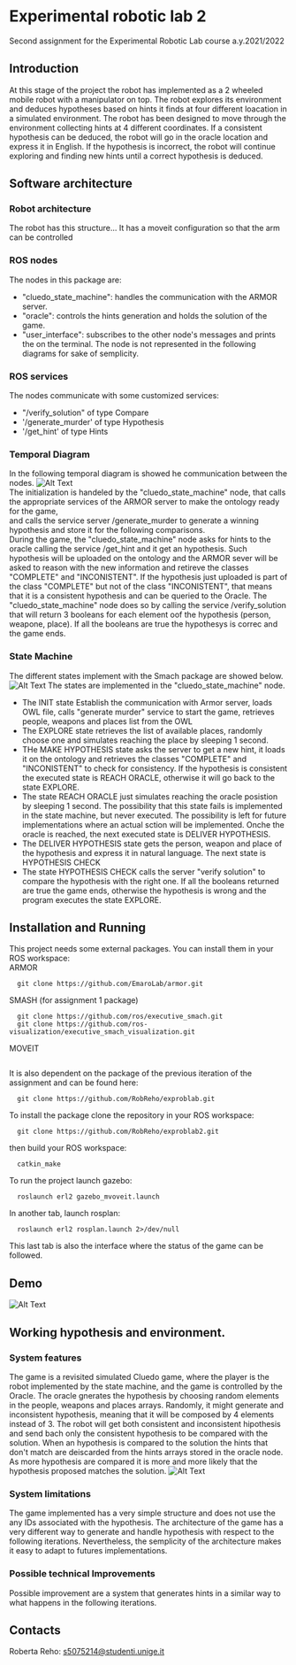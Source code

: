 # Experimental robotic lab 2
Second assignment for the Experimental Robotic Lab course a.y.2021/2022

## Introduction
At this stage of the project the robot has implemented as a 2 wheeled mobile robot with a manipulator on top. The robot explores its environment and deduces hypotheses based on hints it finds at four different loacation in a simulated environment. The robot has been designed to move through the environment collecting hints at 4 different coordinates. If a consistent hypothesis can be deduced, the robot will go in the oracle location and express it in English. If the hypothesis is incorrect, the robot will continue exploring and finding new hints until a correct hypothesis is deduced.

## Software architecture

### Robot architecture
The robot has this structure...
It has a moveit configuration so that the arm can be controlled
### ROS nodes
The nodes in this package are:
- "cluedo_state_machine": handles the communication with the ARMOR server.
- "oracle": controls the hints generation and holds the solution of the game.
- "user_interface": subscribes to the other node's messages and prints the on the terminal. The node is not represented in the following diagrams for sake of semplicity.

### ROS services
The nodes communicate with some customized services:
- "/verify_solution" of type Compare
- '/generate_murder' of type Hypothesis
- '/get_hint' of type Hints

### Temporal Diagram
In the following temporal diagram is showed he communication between the nodes.
![Alt Text](https://github.com/RobReho/exproblab/blob/main/media/erl1_temp.PNG)  
The initialization is handeled by the "cluedo_state_machine" node, that calls the appropriate services of the ARMOR server to make the ontology ready for the game,  
and calls the service server /generate_murder to generate a winning hypothesis and store it for the following comparisons.  
During the game, the "cluedo_state_machine" node asks for hints to the oracle calling the service /get_hint and it get an hypothesis. Such hypothesis will be uploaded on the ontology and the ARMOR sever will be asked to reason with the new information and retireve the classes "COMPLETE" and "INCONISTENT". If the hypothesis just uploaded is part of the class "COMPLETE" but not of the class "INCONISTENT", that means that it is a consistent hypothesis and can be queried to the Oracle. The "cluedo_state_machine" node does so by calling the service /verify_solution that will return 3 booleans for each element oof the hypothesis (person, weapone, place).
If all the booleans are true the hypothesys is correc and the game ends.

### State Machine
The different states implement with the Smach package are showed below.
![Alt Text](https://github.com/RobReho/exproblab/blob/main/media/sm1.PNG)
The states are implemented in the "cluedo_state_machine" node.
- The INIT state Establish the communication with Armor server, loads OWL file, calls "generate murder" service to start the game, retrieves people, weapons and places list from the OWL 
- The EXPLORE state retrieves the list of available places, randomly choose one and simulates reaching the place by sleeping 1 second.
- THe MAKE HYPOTHESIS state asks the server to get a new hint, it loads it on the ontology and retrieves the classes "COMPLETE" and "INCONISTENT" to check for consistency. If the hypothesis is consistent the executed state is REACH ORACLE, otherwise it will go back to the state EXPLORE.
- The state REACH ORACLE just simulates reaching the oracle posistion by sleeping 1 second. The possibility that this state fails is implemented in the state machine, but never executed. The possibility is left for future implementations where an actual sction will be implemented. Onche the oracle is reached, the next executed state is DELIVER HYPOTHESIS.
- The DELIVER HYPOTHESIS state gets the person, weapon and place of the hypothesis and express it in natural language. The next state is HYPOTHESIS CHECK
- The state HYPOTHESIS CHECK calls the server "verify solution" to compare the hypothesis with the right one. If all the booleans returned are true the game ends, otherwise the hypothesis is wrong and the program executes the state EXPLORE.

## Installation and Running
This project needs some external packages. You can install them in your ROS workspace:  
ARMOR
```
  git clone https://github.com/EmaroLab/armor.git
```
SMASH (for assignment 1 package)
```
  git clone https://github.com/ros/executive_smach.git
  git clone https://github.com/ros-visualization/executive_smach_visualization.git
```
MOVEIT
```
```
It is also dependent on the package of the previous iteration of the assignment and can be found here:
```
  git clone https://github.com/RobReho/exproblab.git
```
To install the package clone the repository in your ROS workspace:
```
  git clone https://github.com/RobReho/exproblab2.git
```
then build your ROS workspace:
```
  catkin_make
```
To run the project launch gazebo:
```
  roslaunch erl2 gazebo_mvoveit.launch
```
In another tab, launch rosplan:
```
  roslaunch erl2 rosplan.launch 2>/dev/null
```
This last tab is also the interface where the status of the game can be followed.

## Demo

![Alt Text](https://github.com/RobReho/exproblab/blob/main/media/State_machine.gif)

## Working hypothesis and environment.
### System features
The game is a revisited simulated Cluedo game, where the player is the robot implemented by the state machine, and the game is controlled by the Oracle. The oracle gnerates the hypothesis by choosing random elements in the people, weapons and places arrays. Randomly, it might generate and inconsistent hypothesis, meaning that it will be composed by 4 elements instead of 3.
The robot will get both consistent and inconsistent hipothesis and send bach only the consistent hypothesis to be compared with the solution. When an hypothesis is compared to the solution the hints that don't match are deiscarded from the hints arrays stored in the oracle node. As more hypothesis are compared it is more and more likely that the hypothesis proposed matches the solution.
![Alt Text](https://github.com/RobReho/exproblab/blob/main/media/erl1_end.PNG)

### System limitations 
The game implemented has a very simple structure and does not use the any IDs associated with the hypothesis. The architecture of the game has a very different way to generate and handle hypothesis with respect to the following iterations. Nevertheless, the semplicity of the architecture makes it easy to adapt to futures implementations.
### Possible technical Improvements
Possible improvement are a system that generates hints in a similar way to what happens in the following iterations.

## Contacts
Roberta Reho: s5075214@studenti.unige.it
